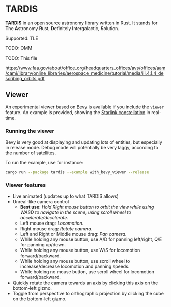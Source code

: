 # TARDIS

**TARDIS** in an open source astronomy library written in Rust.
It stands for **T**he **A**stronomy **R**ust, **D**efinitely **I**ntergalactic, **S**olution.

Supported: TLE

TODO: OMM

TODO: This file

https://www.faa.gov/about/office_org/headquarters_offices/avs/offices/aam/cami/library/online_libraries/aerospace_medicine/tutorial/media/iii.4.1.4_describing_orbits.pdf

## Viewer
An experimental viewer based on [Bevy](https://bevyengine.org) is available if you include the `viewer` feature. An 
example is provided, showing the 
[Starlink constellation](https://celestrak.com/NORAD/elements/gp.php?GROUP=starlink&FORMAT=tle) in real-time.

### Running the viewer
Bevy is very good at displaying and updating lots of entities, but especially in release mode. Debug mode will
potentially be very laggy, according to the number of satellites.

To run the example, use for instance:
```bash
cargo run --package tardis --example with_bevy_viewer --release
```

### Viewer features
* Live animated (updates up to what TARDIS allows)
* Unreal-like camera control
  * **Best use**: _Hold Right mouse button to orbit the view while using WASD to navigate in the scene, using scroll 
  wheel to accelerate/decelerate_.
  * Left mouse drag: _Locomotion_.
  * Right mouse drag: _Rotate camera_.
  * Left and Right or Middle mouse drag: _Pan camera_.
  * While holding any mouse button, use A/D for panning left/right, Q/E for panning up/down.
  * While holding any mouse button, use W/S for locomotion forward/backward.
  * While holding any mouse button, use scroll wheel to increase/decrease locomotion and panning speeds.
  * While holding no mouse button, use scroll wheel for locomotion forward/backward.
* Quickly rotate the camera towards an axis by clicking this axis on the bottom-left gizmo.
* Toggle from perspective to orthographic projection by clicking the cube on the bottom-left gizmo.
